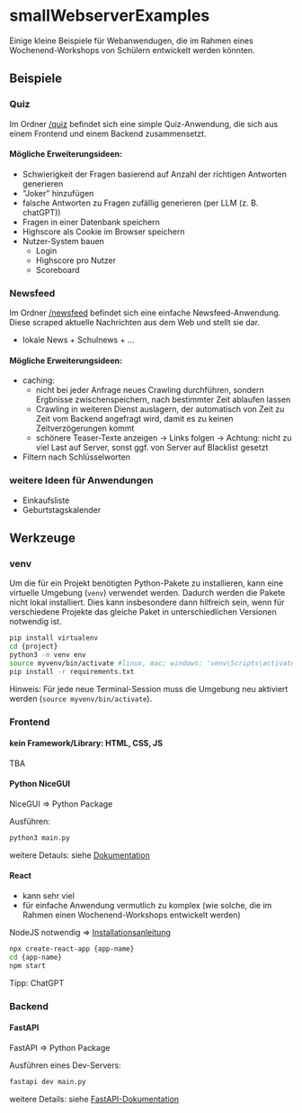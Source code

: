 # smallWebserverExamples
Einige kleine Beispiele für Webanwendugen, die im Rahmen eines Wochenend-Workshops von Schülern entwickelt werden könnten.

## Beispiele

### Quiz

Im Ordner [/quiz](./quiz) befindet sich eine simple Quiz-Anwendung, die sich aus einem Frontend und einem Backend zusammensetzt.

#### Mögliche Erweiterungsideen:

- Schwierigkeit der Fragen basierend auf Anzahl der richtigen Antworten generieren
- "Joker" hinzufügen
- falsche Antworten zu Fragen zufällig generieren (per LLM (z. B. chatGPT))
- Fragen in einer Datenbank speichern
- Highscore als Cookie im Browser speichern
- Nutzer-System bauen  
    - Login 
    - Highscore pro Nutzer
    - Scoreboard

### Newsfeed

Im Ordner [/newsfeed](./newsfeed/) befindet sich eine einfache Newsfeed-Anwendung. Diese scraped aktuelle Nachrichten aus dem Web und stellt sie dar.

- lokale News + Schulnews + ...

#### Mögliche Erweiterungsideen:
- caching: 
    - nicht bei jeder Anfrage neues Crawling durchführen, sondern Ergbnisse zwischenspeichern, nach bestimmter Zeit ablaufen lassen
    - Crawling in weiteren Dienst auslagern, der automatisch von Zeit zu Zeit vom Backend angefragt wird, damit es zu keinen Zeitverzögerungen kommt
    - schönere Teaser-Texte anzeigen -> Links folgen -> Achtung: nicht zu viel Last auf Server, sonst ggf. von Server auf Blacklist gesetzt
- Filtern nach Schlüsselworten

### weitere Ideen für Anwendungen

- Einkaufsliste
- Geburtstagskalender
    

## Werkzeuge

### venv

Um die für ein Projekt benötigten Python-Pakete zu installieren, kann eine virtuelle Umgebung (`venv`) verwendet werden. Dadurch werden die Pakete nicht lokal installiert. Dies kann insbesondere dann hilfreich sein, wenn für verschiedene Projekte das gleiche Paket in unterschiedlichen Versionen notwendig ist. 

```bash
pip install virtualenv
cd {project}
python3 -m venv env
source myvenv/bin/activate #linux, mac; windows: 'venv\Scripts\activate.bat' oder 'venv\Scripts\Activate.ps1'
pip install -r requirements.txt
```

Hinweis: Für jede neue Terminal-Session muss die Umgebung neu aktiviert werden (`source myvenv/bin/activate`).

### Frontend

#### kein Framework/Library: HTML, CSS, JS

TBA

#### Python NiceGUI

NiceGUI => Python Package

Ausführen:
```bash
python3 main.py
```

weitere Detauls: siehe [Dokumentation](https://nicegui.io/documentation)

#### React

- kann sehr viel
- für einfache Anwendung vermutlich zu komplex (wie solche, die im Rahmen einen Wochenend-Workshops entwickelt werden)

NodeJS notwendig => [Installationsanleitung](https://nodejs.org/en/download/package-manager)

```bash
npx create-react-app {app-name}
cd {app-name}
npm start
```

Tipp: ChatGPT

### Backend

#### FastAPI
FastAPI => Python Package

Ausführen eines Dev-Servers:
```bash
fastapi dev main.py
```

weitere Details: siehe [FastAPI-Dokumentation](https://fastapi.tiangolo.com/)


